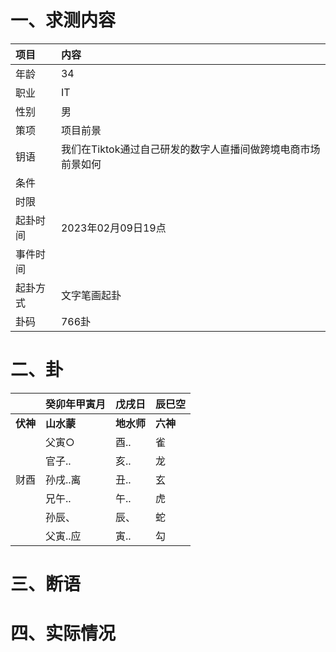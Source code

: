 # 一、求测内容
|项目|内容|
|:-|:-|
|年龄|34|
|职业|IT|
|性别|男|
|策项|项目前景|
|钥语|我们在Tiktok通过自己研发的数字人直播间做跨境电商市场前景如何|
|条件||
|时限||
|起卦时间|2023年02月09日19点|
|事件时间||
|起卦方式|文字笔画起卦|
|卦码|766卦|

# 二、卦
||癸卯年甲寅月|戊戌日|辰巳空|
|:-|:-|:-|:-|
|**伏神**|**山水蒙**|**地水师**|**六神**|
||父寅○|酉..|雀|
||官子..|亥..|龙|
|财酉|孙戌..离|丑..|玄|
||兄午..|午..|虎|
||孙辰、|辰、|蛇|
||父寅..应|寅..|勾|


# 三、断语

# 四、实际情况